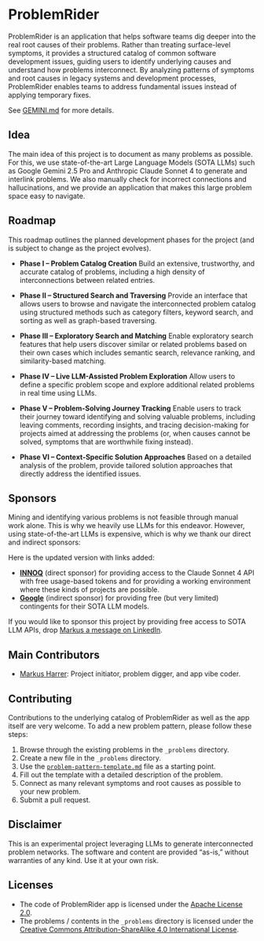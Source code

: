 # ProblemRider

ProblemRider is an application that helps software teams dig deeper into the real root causes of their problems. Rather than treating surface-level symptoms, it provides a structured catalog of common software development issues, guiding users to identify   underlying causes and understand how problems interconnect. By analyzing patterns of symptoms and root causes in legacy systems and development processes, ProblemRider enables teams to address fundamental issues instead of applying temporary fixes.

See [GEMINI.md](GEMINI.md) for more details.

## Idea

The main idea of this project is to document as many problems as possible. For this, we use state-of-the-art Large Language Models (SOTA LLMs) such as Google Gemini 2.5 Pro and Anthropic Claude Sonnet 4 to generate and interlink problems. We also manually check for incorrect connections and hallucinations, and we provide an application that makes this large problem space easy to navigate.

## Roadmap

This roadmap outlines the planned development phases for the project (and is subject to change as the project evolves).

* **Phase I – Problem Catalog Creation**
  Build an extensive, trustworthy, and accurate catalog of problems, including a high density of interconnections between related entries.

* **Phase II – Structured Search and Traversing**
  Provide an interface that allows users to browse and navigate the interconnected problem catalog using structured methods such as category filters, keyword search, and sorting as well as graph-based traversing.

* **Phase III – Exploratory Search and Matching**
  Enable exploratory search features that help users discover similar or related problems based on their own cases which includes semantic search, relevance ranking, and similarity-based matching.

* **Phase IV – Live LLM-Assisted Problem Exploration**
  Allow users to define a specific problem scope and explore additional related problems in real time using LLMs.

* **Phase V – Problem-Solving Journey Tracking**
Enable users to track their journey toward identifying and solving valuable problems, including leaving comments, recording insights, and tracing decision-making for projects aimed at addressing the problems (or, when causes cannot be solved, symptoms that are worthwhile fixing instead).

* **Phase VI – Context-Specific Solution Approaches**
  Based on a detailed analysis of the problem, provide tailored solution approaches that directly address the identified issues.



## Sponsors

Mining and identifying various problems is not feasible through manual work alone. This is why we heavily use LLMs for this endeavor. However, using state-of-the-art LLMs is expensive, which is why we thank our direct and indirect sponsors:

Here is the updated version with links added:

* **[INNOQ](https://www.innoq.com/)** (direct sponsor) for providing access to the Claude Sonnet 4 API with free usage-based tokens and for providing a working environment where these kinds of projects are possible.
* **[Google](https://ai.google.dev/gemini-api/docs/pricing#free-tier)** (indirect sponsor) for providing free (but very limited) contingents for their SOTA LLM models.


If you would like to sponsor this project by providing free access to SOTA LLM APIs, drop [Markus a message on LinkedIn](https://www.linkedin.com/markus-harrer).


## Main Contributors

* [Markus Harrer](https://markusharrer.de): Project initiator, problem digger, and app vibe coder.


## Contributing

Contributions to the underlying catalog of ProblemRider as well as the app itself are very welcome. To add a new problem pattern, please follow these steps:

1. Browse through the existing problems in the `_problems` directory.
2. Create a new file in the `_problems` directory.
3. Use the [`problem-pattern-template.md`](./problem-pattern-template.md) file as a starting point.
4. Fill out the template with a detailed description of the problem.
5. Connect as many relevant symptoms and root causes as possible to your new problem.
6. Submit a pull request.

## Disclaimer

This is an experimental project leveraging LLMs to generate interconnected problem networks. The software and content are provided “as-is,” without warranties of any kind. Use it at your own risk. 


## Licenses

* The code of ProblemRider app is licensed under the [Apache License 2.0](https://www.apache.org/licenses/LICENSE-2.0).  
* The problems / contents in the `_problems` directory is licensed under the [Creative Commons Attribution-ShareAlike 4.0 International License](https://creativecommons.org/licenses/by-sa/4.0/).